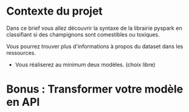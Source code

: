 # Contexte du projet

Dans ce brief vous allez découvrir la syntaxe de la librairie pyspark en classifiant si des champignons sont comestibles ou toxiques.

 Vous pourrez trouver plus d'informations à propos du dataset dans les ressources.

* Vous réaliserez au minimum deux modèles. (choix libre)



# Bonus : Transformer votre modèle en API
